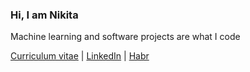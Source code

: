 ### Hi, I am Nikita

Machine learning and software projects are what I code

[Сurriculum vitae](https://github.com/avdosev/curriculum_vitae/releases/latest/download/resume.pdf) | [LinkedIn](https://www.linkedin.com/in/avdosev/) | [Habr](https://habr.com/ru/users/avdosev/)

